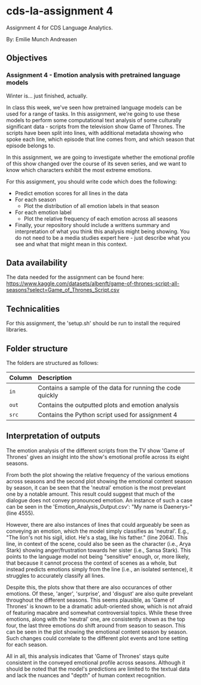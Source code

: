 # cds-la-assignment 4

Assignment 4 for CDS Language Analytics.

By: Emilie Munch Andreasen

## Objectives
### Assignment 4 - Emotion analysis with pretrained language models
Winter is... just finished, actually.

In class this week, we've seen how pretrained language models can be used for a range of tasks. In this assignment, we're going to use these models to perform some computational text analysis of some culturally significant data - scripts from the television show Game of Thrones. The scripts have been split into lines, with additional metadata showing who spoke each line, which episode that line comes from, and which season that episode belongs to.

In this assignment, we are going to investigate whether the emotional profile of this show changed over the course of its seven series, and we want to know which characters exhibit the most extreme emotions.

For this assignment, you should write code which does the following:
- Predict emotion scores for all lines in the data
- For each season
    - Plot the distribution of all emotion labels in that season
- For each emotion label
    - Plot the relative frequency of each emotion across all seasons
- Finally, your repository should include a writtens summary and interpretation of what you think this analysis might being showing. You do not need to be a media studies expert here - just describe what you see and what that might mean in this context.

## Data availability
The data needed for the assignment can be found here: https://www.kaggle.com/datasets/albenft/game-of-thrones-script-all-seasons?select=Game_of_Thrones_Script.csv 

## Technicalities

For this assignment, the 'setup.sh' should be run to install the required libraries. 

## Folder structure

The folders are structured as follows:

| Column | Description|
|--------|:-----------|
| ```in```| Contains a sample of the data for running the code quickly |
| ```out```| Contains the outputted plots and emotion analysis |
| ```src```  | Contains the Python script used for assignment 4 |

## Interpretation of outputs
The emotion analysis of the different scripts from the TV show 'Game of Thrones' gives an insight into the show's emotional profile across its eight seasons.

From both the plot showing the relative frequency of the various emotions across seasons and the second plot showing the emotional content season by season, it can be seen that the 'neutral' emotion is the most prevelant one by a notable amount. This result could suggest that much of the dialogue does not convey pronounced emotion. An instance of such a case can be seen in the 'Emotion_Analysis_Output.csv': "My name is Daenerys-" (line 4555).

However, there are also instances of lines that could argueably be seen as conveying an emotion, which the model simply classifies as 'neutral'. E.g., "The lion's not his sigil, idiot. He's a stag, like his father." (line 2064). This line, in context of the scene, could also be seen as the character (i.e., Arya Stark) showing anger/frustration towards her sister (i.e., Sansa Stark).
This points to the language model not being "sensitive" enough, or, more likely, that because it cannot process the context of scenes as a whole, but instead predicts emotions simply from the line (i.e., an isolated sentence), it struggles to accurately classify all lines.

Despite this, the plots show that there are also occurances of other emotions. Of these, 'anger', 'surprise', and 'disgust' are also quite prevelant throughout the different seasons. This seems plausible, as 'Game of Thrones' is known to be a dramatic adult-oriented show, which is not afraid of featuring macabre and somewhat controversial topics.
While these three emotions, along with the 'neutral' one, are consistently shown as the top four, the last three emotions do shift around from season to season. This can be seen in the plot showing the emotional content season by season. Such changes could correlate to the different plot events and tone setting for each season.

All in all, this analysis indicates that 'Game of Thrones' stays quite consistent in the conveyed emotional profile across seasons. Although it should be noted that the model's predictions are limited to the textual data and lack the nuances and "depth" of human context recognition.  